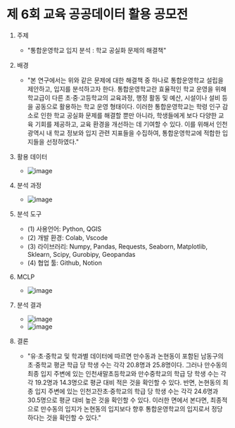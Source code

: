 # 제 6회 교육 공공데이터 활용 공모전

1. 주제
   - "통합운영학교 입지 분석 : 학교 공실화 문제의 해결책"
   
2. 배경
   - "본 연구에서는 위와 같은 문제에 대한 해결책 중 하나로 통합운영학교 설립을 제안하고, 입지를 분석하고자 한다. 통합운영학교란 효율적인 학교 운영을 위해 학교급이 다른 초·중·고등학교의 교육과정, 행정 활동 및 예산,
      시설이나 설비 등을 공동으로 활용하는 학교 운영 형태이다. 이러한 통합운영학교는 학령 인구 감소로 인한 학교 공실화 문제를 해결할 뿐만 아니라, 학생들에게 보다 다양한 교육 기회를 제공하고,
      교육 환경을 개선하는 데 기여할 수 있다. 이를 위해서 인천광역시 내 학교 정보와 입지 관련 지표들을 수집하여, 통합운영학교에 적합한 입지들을 선정하였다."
     
3. 활용 데이터
     - ![image](https://github.com/2millionwon/Education_Data_Competition/assets/161268939/ab338b9f-f86c-4b90-91e9-c938b2a07ca3)
  
4. 분석 과정
     - ![image](https://github.com/2millionwon/Education_Data_Competition/assets/161268939/aae52927-6e21-4a32-a0db-7593f4c7c2e3)
  
5. 분석 도구
   - (1)	사용언어: Python, QGIS
   - (2)	개발 환경: Colab, Vscode
   - (3)	라이브러리: Numpy, Pandas, Requests, Seaborn, Matplotlib, Sklearn, Scipy, Gurobipy, Geopandas 
   - (4)	협업 툴: Github, Notion 

6. MCLP
     - ![image](https://github.com/2millionwon/Education_Data_Competition/assets/161268939/215c6801-0b69-4f4d-a473-8348138deb93)
  
7. 분석 결과
     - ![image](https://github.com/2millionwon/Education_Data_Competition/assets/161268939/dbdff6cd-192d-4ff1-8f70-41e9de55e080)
     - ![image](https://github.com/2millionwon/Education_Data_Competition/assets/161268939/74ea340d-2683-4c1e-afc0-cb98bc25bfc7)
  
8. 결론
   - "유·초·중학교 및 학과별 데이터에 따르면 만수동과 논현동이 포함된 남동구의 초·중학교 평균 학급 당 학생 수는 각각 20.8명과 25.8명이다. 그러나 만수동의 최종 입지 주변에 있는 인천새말초등학교와 만수중학교의
      학급 당 학생 수는 각각 19.2명과 14.3명으로 평균 대비 적은 것을 확인할 수 있다. 반면, 논현동의 최종 입지 주변에 있는 인천고잔초·중학교의 학급 당 학생 수는 각각 24.6명과 30.5명으로 평균 대비 높은 것을
      확인할 수 있다. 이러한 면에서 본다면, 최종적으로 만수동의 입지가 논현동의 입지보다 향후 통합운영학교의 입지로서 정당하다는 것을 확인할 수 있다."




